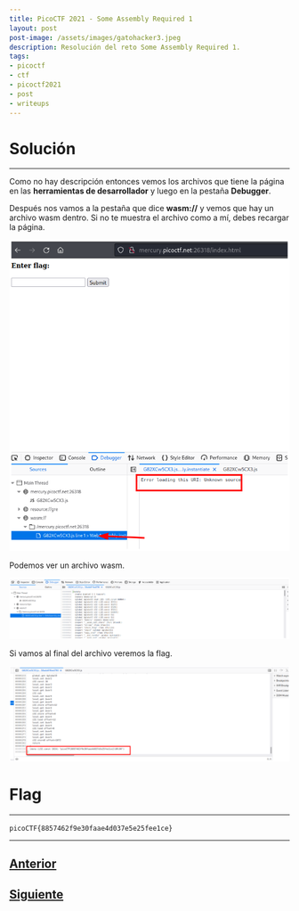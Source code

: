 ```yaml
---
title: PicoCTF 2021 - Some Assembly Required 1
layout: post
post-image: /assets/images/gatohacker3.jpeg 
description: Resolución del reto Some Assembly Required 1. 
tags:
- picoctf
- ctf
- picoctf2021
- post
- writeups
---
```

# Solución
---

Como no hay descripción entonces vemos los archivos que tiene la página en las **herramientas de desarrollador** y luego en la pestaña **Debugger**.

Después nos vamos a la pestaña que dice **wasm://** y vemos que hay un archivo wasm dentro. Si no te muestra el archivo como a mí, debes recargar la página.

![](/assets/images/images-picoctf-2021/sar-1.png)

Podemos ver un archivo wasm.

![](/assets/images/images-picoctf-2021/sar-2.png)

Si vamos al final del archivo veremos la flag.

![](/assets/images/images-picoctf-2021/sar-3.png)


# Flag
---

`picoCTF{8857462f9e30faae4d037e5e25fee1ce}`

---

## [Anterior](/blog/Scavenger-Hunt)
## [Siguiente](/blog/Who-are-you)